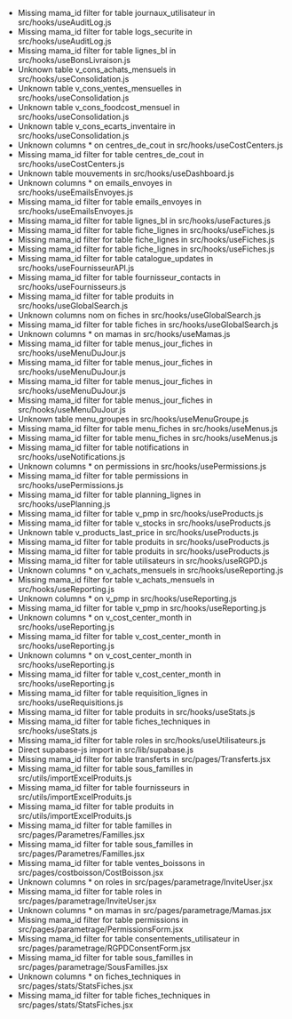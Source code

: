 - Missing mama_id filter for table journaux_utilisateur in src/hooks/useAuditLog.js
- Missing mama_id filter for table logs_securite in src/hooks/useAuditLog.js
- Missing mama_id filter for table lignes_bl in src/hooks/useBonsLivraison.js
- Unknown table v_cons_achats_mensuels in src/hooks/useConsolidation.js
- Unknown table v_cons_ventes_mensuelles in src/hooks/useConsolidation.js
- Unknown table v_cons_foodcost_mensuel in src/hooks/useConsolidation.js
- Unknown table v_cons_ecarts_inventaire in src/hooks/useConsolidation.js
- Unknown columns * on centres_de_cout in src/hooks/useCostCenters.js
- Missing mama_id filter for table centres_de_cout in src/hooks/useCostCenters.js
- Unknown table mouvements in src/hooks/useDashboard.js
- Unknown columns * on emails_envoyes in src/hooks/useEmailsEnvoyes.js
- Missing mama_id filter for table emails_envoyes in src/hooks/useEmailsEnvoyes.js
- Missing mama_id filter for table lignes_bl in src/hooks/useFactures.js
- Missing mama_id filter for table fiche_lignes in src/hooks/useFiches.js
- Missing mama_id filter for table fiche_lignes in src/hooks/useFiches.js
- Missing mama_id filter for table fiche_lignes in src/hooks/useFiches.js
- Missing mama_id filter for table catalogue_updates in src/hooks/useFournisseurAPI.js
- Missing mama_id filter for table fournisseur_contacts in src/hooks/useFournisseurs.js
- Missing mama_id filter for table produits in src/hooks/useGlobalSearch.js
- Unknown columns nom on fiches in src/hooks/useGlobalSearch.js
- Missing mama_id filter for table fiches in src/hooks/useGlobalSearch.js
- Unknown columns * on mamas in src/hooks/useMamas.js
- Missing mama_id filter for table menus_jour_fiches in src/hooks/useMenuDuJour.js
- Missing mama_id filter for table menus_jour_fiches in src/hooks/useMenuDuJour.js
- Missing mama_id filter for table menus_jour_fiches in src/hooks/useMenuDuJour.js
- Missing mama_id filter for table menus_jour_fiches in src/hooks/useMenuDuJour.js
- Unknown table menu_groupes in src/hooks/useMenuGroupe.js
- Missing mama_id filter for table menu_fiches in src/hooks/useMenus.js
- Missing mama_id filter for table menu_fiches in src/hooks/useMenus.js
- Missing mama_id filter for table notifications in src/hooks/useNotifications.js
- Unknown columns * on permissions in src/hooks/usePermissions.js
- Missing mama_id filter for table permissions in src/hooks/usePermissions.js
- Missing mama_id filter for table planning_lignes in src/hooks/usePlanning.js
- Missing mama_id filter for table v_pmp in src/hooks/useProducts.js
- Missing mama_id filter for table v_stocks in src/hooks/useProducts.js
- Unknown table v_products_last_price in src/hooks/useProducts.js
- Missing mama_id filter for table produits in src/hooks/useProducts.js
- Missing mama_id filter for table produits in src/hooks/useProducts.js
- Missing mama_id filter for table utilisateurs in src/hooks/useRGPD.js
- Unknown columns * on v_achats_mensuels in src/hooks/useReporting.js
- Missing mama_id filter for table v_achats_mensuels in src/hooks/useReporting.js
- Unknown columns * on v_pmp in src/hooks/useReporting.js
- Missing mama_id filter for table v_pmp in src/hooks/useReporting.js
- Unknown columns * on v_cost_center_month in src/hooks/useReporting.js
- Missing mama_id filter for table v_cost_center_month in src/hooks/useReporting.js
- Unknown columns * on v_cost_center_month in src/hooks/useReporting.js
- Missing mama_id filter for table v_cost_center_month in src/hooks/useReporting.js
- Missing mama_id filter for table requisition_lignes in src/hooks/useRequisitions.js
- Missing mama_id filter for table produits in src/hooks/useStats.js
- Missing mama_id filter for table fiches_techniques in src/hooks/useStats.js
- Missing mama_id filter for table roles in src/hooks/useUtilisateurs.js
- Direct supabase-js import in src/lib/supabase.js
- Missing mama_id filter for table transferts in src/pages/Transferts.jsx
- Missing mama_id filter for table sous_familles in src/utils/importExcelProduits.js
- Missing mama_id filter for table fournisseurs in src/utils/importExcelProduits.js
- Missing mama_id filter for table produits in src/utils/importExcelProduits.js
- Missing mama_id filter for table familles in src/pages/Parametres/Familles.jsx
- Missing mama_id filter for table sous_familles in src/pages/Parametres/Familles.jsx
- Missing mama_id filter for table ventes_boissons in src/pages/costboisson/CostBoisson.jsx
- Unknown columns * on roles in src/pages/parametrage/InviteUser.jsx
- Missing mama_id filter for table roles in src/pages/parametrage/InviteUser.jsx
- Unknown columns * on mamas in src/pages/parametrage/Mamas.jsx
- Missing mama_id filter for table permissions in src/pages/parametrage/PermissionsForm.jsx
- Missing mama_id filter for table consentements_utilisateur in src/pages/parametrage/RGPDConsentForm.jsx
- Missing mama_id filter for table sous_familles in src/pages/parametrage/SousFamilles.jsx
- Unknown columns * on fiches_techniques in src/pages/stats/StatsFiches.jsx
- Missing mama_id filter for table fiches_techniques in src/pages/stats/StatsFiches.jsx